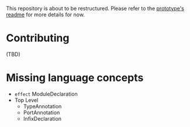 This repository is about to be restructured.
Please refer to the [prototype's readme](https://github.com/digital-ember/elmMPS/blob/master/~prototype/README.md) for more details for now.

# Contributing

(TBD)
 
# Missing language concepts

- `effect` ModuleDeclaration
- Top Level
  - TypeAnnotation
  - PortAnnotation
  - InfixDeclaration

